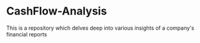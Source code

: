 # CashFlow-Analysis
This is a repository which delves deep into various insights of a company's financial reports
